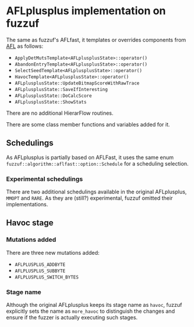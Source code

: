 # AFLplusplus implementation on fuzzuf

The same as fuzzuf's AFLfast, it templates or overrides components from [AFL](/docs/algorithms/afl/algorithm_en.md) as follows:

- `ApplyDetMutsTemplate<AFLplusplusState>::operator()`
- `AbandonEntryTemplate<AFLplusplusState>::operator()`
- `SelectSeedTemplate<AFLplusplusState>::operator()`
- `HavocTemplate<AFLplusplusState>::operator()`
- `AFLplusplusState::UpdateBitmapScoreWithRawTrace`
- `AFLplusplusState::SaveIfInteresting`
- `AFLplusplusState::DoCalcScore`
- `AFLplusplusState::ShowStats`

There are no additional HierarFlow routines.

There are some class member functions and variables added for it.

## Schedulings

As AFLplusplus is partially based on AFLFast, it uses the same enum `fuzzuf::algorithm::aflfast::option::Schedule` for a scheduling selection.

### Experimental schedulings

There are two additional schedulings available in the original AFLplusplus, `MMOPT` and `RARE`. As they are (still?) experimental, fuzzuf omitted their implementations.

## Havoc stage

### Mutations added

There are three new mutations added:

- `AFLPLUSPLUS_ADDBYTE`
- `AFLPLUSPLUS_SUBBYTE`
- `AFLPLUSPLUS_SWITCH_BYTES`

### Stage name

Although the original AFLplusplus keeps its stage name as `havoc`, fuzzuf explicitly sets the name as `more_havoc` to distinguish the changes and ensure if the fuzzer is actually executing such stages.
